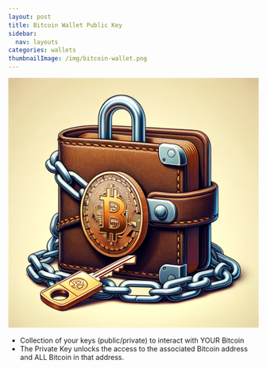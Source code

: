 ```yaml
---
layout: post
title: Bitcoin Wallet Public Key
sidebar:
  nav: layouts
categories: wallets
thumbnailImage: /img/bitcoin-wallet.png
---
```

![Bitcoin Block](/img/bitcoin-wallet.png)

- Collection of your keys (public/private) to interact with YOUR Bitcoin
- The Private Key unlocks the access to the associated Bitcoin address and ALL Bitcoin in that address.

